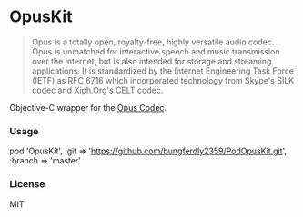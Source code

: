 # OpusKit

> Opus is a totally open, royalty-free, highly versatile audio codec. Opus is unmatched for interactive speech and music transmission over the Internet, but is also intended for storage and streaming applications. It is standardized by the Internet Engineering Task Force (IETF) as RFC 6716 which incorporated technology from Skype's SILK codec and Xiph.Org's CELT codec.

Objective-C wrapper for the [Opus Codec](http://www.opus-codec.org).

### Usage

pod 'OpusKit', :git => 'https://github.com/bungferdly2359/PodOpusKit.git', :branch => 'master'


### License

MIT